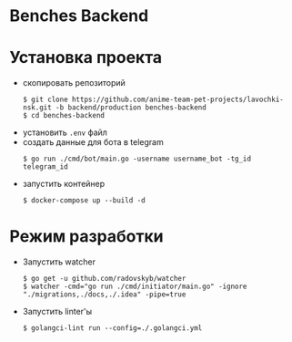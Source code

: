 # Benches Backend

# Установка проекта

- скопировать репозиторий
    ```console
    $ git clone https://github.com/anime-team-pet-projects/lavochki-nsk.git -b backend/production benches-backend
    $ cd benches-backend
    ```
- установить `.env` файл
- создать данные для бота в telegram
  ```console
  $ go run ./cmd/bot/main.go -username username_bot -tg_id telegram_id
  ```
- запустить контейнер
    ```console
    $ docker-compose up --build -d
    ```

# Режим разработки
- Запустить watcher
  ```console
  $ go get -u github.com/radovskyb/watcher
  $ watcher -cmd="go run ./cmd/initiator/main.go" -ignore "./migrations,./docs,./.idea" -pipe=true
  ```
- Запустить linter'ы
  ```console
  $ golangci-lint run --config=./.golangci.yml
  ```
